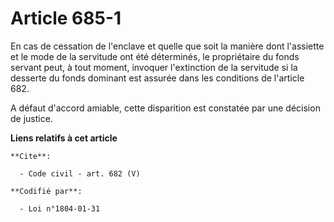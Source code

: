 # Article 685-1

En cas de cessation de l'enclave et quelle que soit la manière dont l'assiette et le mode de la servitude ont été déterminés,
le propriétaire du fonds servant peut, à tout moment, invoquer l'extinction de la servitude si la desserte du fonds dominant
est assurée dans les conditions de l'article 682.

A défaut d'accord amiable, cette disparition est constatée par une décision de justice.

**Liens relatifs à cet article**

	**Cite**:

	  - Code civil - art. 682 (V)

	**Codifié par**:

	  - Loi n°1804-01-31
